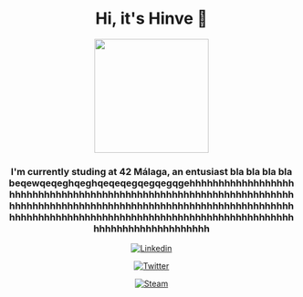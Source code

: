 <div id="head" align="center">
    <h1 align="center">Hi, it's Hinve 🫡</h1>
    <img src="https://media1.giphy.com/media/v1.Y2lkPTc5MGI3NjExemVzY2VkdHo0dHlhcXhvNXd1NWxhcml6dHBpa3M2NXZrMTlqaTlwYiZlcD12MV9pbnRlcm5hbF9naWZfYnlfaWQmY3Q9Zw/L3bj6t3opdeNddYCyl/giphy.webp" width="200" />
    <h3 align="center">I'm currently studing at 42 Málaga, an entusiast bla bla bla bla beqewqeqeghqeghqeqeqegqegqegqgehhhhhhhhhhhhhhhhhhhhhhhhhhhhhhhhhhhhhhhhhhhhhhhhhhhhhhhhhhhhhhhhhhhhhhhhhhhhhhhhhhhhhhhhhhhhhhhhhhhhhhhhhhhhhhhhhhhhhhhhhhhhhhhhhhhhhhhhhhhhhhhhhhhhhhhhhhhhhhhhhhhhhhhhhhhhhhhhhhhhhhhhh</h3>
</div>
<div id="badges" align="center">
    <a href="https://www.linkedin.com/in/h%C3%A9ctor-pino-montiel-02b47024a/">
        <img src="https://img.shields.io/badge/H%C3%A9ctor-blue?style=flat&logo=Linkedin&labelColor=Blue" alt="Linkedin" />
    </a>
    <a href="https://x.com/Hinve_">
        <p></p>
        <img src="https://img.shields.io/badge/Hinve__-black?style=flat&logo=x&logoColor=white" alt="Twitter" />
    </a>
    <a href="https://steamcommunity.com/id/hinve">
        <p></p>
        <img src="https://img.shields.io/badge/hinve-301934?style=flat&logo=steam&logoColor=white" alt="Steam" />
    </a>
</div>


<!--
**hinve/hinve** is a ✨ _special_ ✨ repository because its `README.md` (this file) appears on your GitHub profile.

Here are some ideas to get you started:

- 🔭 I’m currently working on ...
- 🌱 I’m currently learning ...
- 👯 I’m looking to collaborate on ...
- 🤔 I’m looking for help with ...
- 💬 Ask me about ...
- 📫 How to reach me: ...
- 😄 Pronouns: ...
- ⚡ Fun fact: ...
-->
